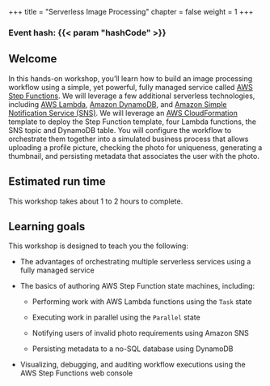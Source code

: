 +++
title = "Serverless Image Processing"
chapter = false
weight = 1
+++


### Event hash: {{< param "hashCode" >}} ###

## Welcome

In this hands-on workshop, you’ll learn how to build an image processing workflow using a simple, yet powerful, fully managed service called <a href="https://aws.amazon.com/step-functions/" target="_blank">AWS Step Functions</a>. We will leverage a few additional serverless technologies, including <a href="https://aws.amazon.com/lambda/" target="_blank">AWS Lambda</a>, <a href="https://aws.amazon.com/dynamodb/" target="_blank">Amazon DynamoDB</a>, and <a href="https://aws.amazon.com/sns/" target="_blank">Amazon Simple Notification Service (SNS)</a>. We will leverage an <a href="https://aws.amazon.com/cloudformation/" target="_blank">AWS CloudFormation</a> template to deploy the Step Function template, four Lambda functions, the SNS topic and DynamoDB table. You will configure the workflow to orchestrate them together into a simulated business process that allows uploading a profile picture, checking the photo for uniqueness, generating a thumbnail, and persisting metadata that associates the user with the photo.


## Estimated run time

This workshop takes about 1 to 2 hours to complete.

## Learning goals

This workshop is designed to teach you the following:

- The advantages of orchestrating multiple serverless services using a fully managed service

- The basics of authoring AWS Step Function state machines, including:
  - Performing work with AWS Lambda functions using the `Task` state

  - Executing work in parallel using the `Parallel` state

  - Notifying users of invalid photo requirements using Amazon SNS

  - Persisting metadata to a no-SQL database using DynamoDB

- Visualizing, debugging, and auditing workflow executions using the AWS Step Functions web console



[aws-lambda]: https://aws.amazon.com/lambda/
[aws-step-functions]: https://aws.amazon.com/step-functions/
[aws-dynamodb]: https://aws.amazon.com/dynamodb/
[aws-sns]: https://aws.amazon.com/sns/
[aws-cfn]: https://aws.amazon.com/cloudformation/
